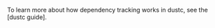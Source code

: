 To learn more about how dependency tracking works in dustc, see the [dustc
guide].

[dustc dev guide]: https://dustc-dev-guide.dustlang.com/query.html
